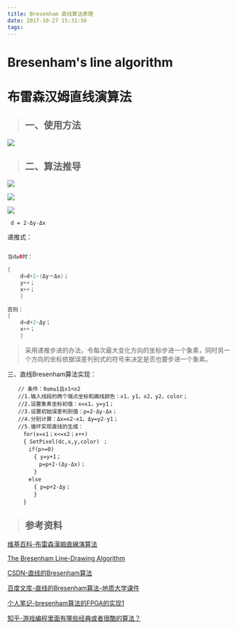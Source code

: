 ```yaml
---
title: Bresenham 直线算法原理
date: 2017-10-27 15:31:56
tags:
---
```

# Bresenham's line algorithm

# 布雷森汉姆直线演算法

> ## 一、使用方法
![](\Bresenham-直线算法原理\yongfa.jpg)

> ## 二、算法推导
![](\Bresenham-直线算法原理\bresenham.jpg)

![](https://upload.wikimedia.org/wikipedia/commons/thumb/8/8b/Trac%C3%A9_de_segment_avec_l%27algorithme_de_Bresenham.gif/346px-Trac%C3%A9_de_segment_avec_l%27algorithme_de_Bresenham.gif)

![](http://www.jhmcu.com/wp-content/uploads/2013/03/Bresenham-0.png)


` d = 2·Δy-Δx`

递推式：  

```java

当d≥0时：

{ 
    d=d+2·(Δy－Δx)；       
    y++；       
    x++；      
    }  
    
否则：  
{ 
    d=d+2·Δy；       
    x++；      
    }
```

>采用递推步进的办法，令每次最大变化方向的坐标步进一个象素，同时另一个方向的坐标依据误差判别式的符号来决定是否也要步进一个象素。


三、直线Bresenham算法实现：
```
　　// 条件：0≤m≤1且x1<x2
　　//1.输入线段的两个端点坐标和画线颜色：x1，y1，x2，y2，color；
　　//2.设置象素坐标初值：x=x1，y=y1；
　　//3.设置初始误差判别值：p=2·Δy-Δx；
　　//4.分别计算：Δx=x2-x1、Δy=y2-y1；
　　//5.循环实现直线的生成：
　　　for(x=x1；x<=x2；x++)
　　　{ SetPixel(dc,x,y,color) ；
　　　　if(p>=0)
　　　　　{ y=y+1；
　　　　　　p=p+2·(Δy-Δx)；
　　　　　}
　　　　else
　　　　　{ p=p+2·Δy；
　　　　　}
　　　}
```

> ## 参考资料

[维基百科-布雷森漢姆直線演算法](https://en.wikipedia.org/wiki/Bresenham%27s_line_algorithm)

[The Bresenham Line-Drawing Algorithm](https://www.cs.helsinki.fi/group/goa/mallinnus/lines/bresenh.html)

[CSDN-直线的Bresenham算法](http://blog.csdn.net/liqiancao/article/details/21886507)

[百度文库-直线的Bresenham算法-地质大学课件](https://wenku.baidu.com/view/82eb898cfab069dc502201fe.html)

[个人笔记-bresenham算法的FPGA的实现1](http://www.cnblogs.com/sepeng/p/4045593.html)

[知乎-游戏编程里面有哪些经典或者很酷的算法？](https://www.zhihu.com/question/27455969)